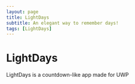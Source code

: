 ```yaml
---
layout: page
title: LightDays
subtitle: An elegant way to remember days! 
tags: [LightDays]
---
```

# LightDays
LightDays is a countdown-like app made for UWP

